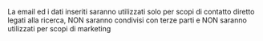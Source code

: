 La email ed i dati inseriti saranno utilizzati solo per scopi di contatto diretto legati alla ricerca, NON saranno condivisi con terze parti e NON saranno utilizzati per scopi di marketing
